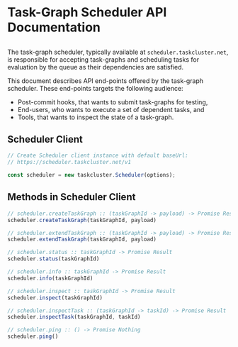 # Task-Graph Scheduler API Documentation

##

The task-graph scheduler, typically available at
`scheduler.taskcluster.net`, is responsible for accepting task-graphs and
scheduling tasks for evaluation by the queue as their dependencies are
satisfied.

This document describes API end-points offered by the task-graph
scheduler. These end-points targets the following audience:
 * Post-commit hooks, that wants to submit task-graphs for testing,
 * End-users, who wants to execute a set of dependent tasks, and
 * Tools, that wants to inspect the state of a task-graph.

## Scheduler Client

```js
// Create Scheduler client instance with default baseUrl:
// https://scheduler.taskcluster.net/v1

const scheduler = new taskcluster.Scheduler(options);
```

## Methods in Scheduler Client

```js
// scheduler.createTaskGraph :: (taskGraphId -> payload) -> Promise Result
scheduler.createTaskGraph(taskGraphId, payload)

```

```js
// scheduler.extendTaskGraph :: (taskGraphId -> payload) -> Promise Result
scheduler.extendTaskGraph(taskGraphId, payload)

```

```js
// scheduler.status :: taskGraphId -> Promise Result
scheduler.status(taskGraphId)

```

```js
// scheduler.info :: taskGraphId -> Promise Result
scheduler.info(taskGraphId)

```

```js
// scheduler.inspect :: taskGraphId -> Promise Result
scheduler.inspect(taskGraphId)

```

```js
// scheduler.inspectTask :: (taskGraphId -> taskId) -> Promise Result
scheduler.inspectTask(taskGraphId, taskId)

```

```js
// scheduler.ping :: () -> Promise Nothing
scheduler.ping()

```

